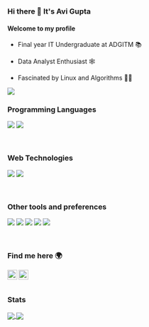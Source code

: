 ### Hi there 👋 It's Avi Gupta


#### Welcome to my profile
- Final year IT Undergraduate at ADGITM 📚

- Data Analyst Enthusiast 🕸️

- Fascinated by Linux and Algorithms 🐱‍💻

![](https://komarev.com/ghpvc/?username=avigupta2798)


### Programming Languages
<img src="https://img.shields.io/badge/-Python-blue?style=flat&logo=python&logoColor=white"> <img src='https://img.shields.io/badge/-C%20&%20C++-659ad2?style=flat&logo=c%2B%2B&logoColor=ffffff'>


</br>


### Web Technologies
<img src='https://img.shields.io/badge/-Django-black?style=flat&logo=django&logoColor=blue'> <img src='https://img.shields.io/badge/-MySQl-black?style=flat&logo=MySQL&logoColor=blue'>

</br>



### Other tools and preferences
<img src="http://img.shields.io/badge/-Git-F1502F?style=flat&logo=git&logoColor=FFFFFF"> <img src="http://img.shields.io/badge/-Github-000000?style=flat&logo=github&logoColor=FFFFFF"> <img src="http://img.shields.io/badge/-VS%20Code-007ACC?style=flat&logo=visual%20studio%20code&logoColor=white">
<img src="http://img.shields.io/badge/-Heroku-430098?style=flat&logo=heroku&logoColor=white"> <img src='https://img.shields.io/badge/-Ubuntu-%23c64423?style=flat&logo=ubuntu&logoColor=yellow'>

</br>



### Find me here 🌍
[<img align="left" alt="avigupta2798 | LinkedIn" width="22px" src="https://cdn.jsdelivr.net/npm/simple-icons@v3/icons/linkedin.svg" />][linkedin]
[<img align="left" alt="avigupta2798 | mail" width="22px" src="https://cdn.jsdelivr.net/npm/simple-icons@v3/icons/gmail.svg" />][gmail]
</br>
</br>




[linkedin]: https://www.linkedin.com/in/avigupta2798/
[gmail]: mailto:avibilasgupta@gmail.com

### Stats

<a href="https://github.com/avigupta2798">
  <img align="center" style="inline block" src="https://github-readme-stats.vercel.app/api?username=avigupta2798&count_private=true&show_icons=true&theme=tokyonight" />
</a>

<a href="https://github.com/avigupta2798">
  <img align="center" src="https://github-readme-stats.vercel.app/api/top-langs/?username=avigupta2798&layout=compact&height=195&width=495" />
</a>



